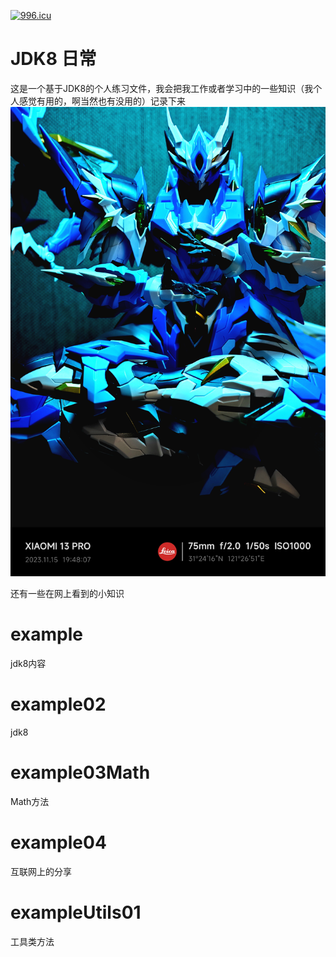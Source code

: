 
[![996.icu](https://img.shields.io/badge/link-996.icu-red.svg)](https://996.icu)
# JDK8 日常
这是一个基于JDK8的个人练习文件，我会把我工作或者学习中的一些知识（我个人感觉有用的，啊当然也有没用的）记录下来
![img.png](src/main/java/org/static/png/IMG_20231115_195812.jpg)


还有一些在网上看到的小知识
# example
jdk8内容
# example02
jdk8
# example03Math
Math方法
# example04
互联网上的分享
# exampleUtils01
工具类方法
